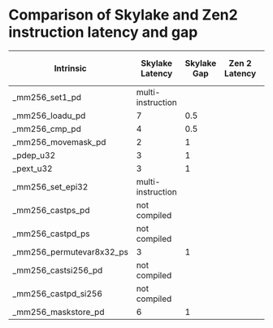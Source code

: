 # Comparison of Skylake and Zen2 instruction latency and gap

| Intrinsic | Skylake Latency | Skylake Gap | Zen 2 Latency | Zen 2 Gap |
|-----------|-----------------|-------------|---|---|
|_mm256_set1_pd | multi-instruction | | | |
|_mm256_loadu_pd | 7 | 0.5 | | |
|_mm256_cmp_pd | 4 | 0.5 | | |
|_mm256_movemask_pd|2|1| | |
|_pdep_u32|3|1| | |
|_pext_u32|3|1| | |
|_mm256_set_epi32|multi-instruction| | | |
|_mm256_castps_pd|not compiled| | | |
|_mm256_castpd_ps|not compiled| | | |
|_mm256_permutevar8x32_ps|3|1| | |
|_mm256_castsi256_pd|not compiled| | | |
|_mm256_castpd_si256|not compiled| | | |
|_mm256_maskstore_pd|6|1| | |
